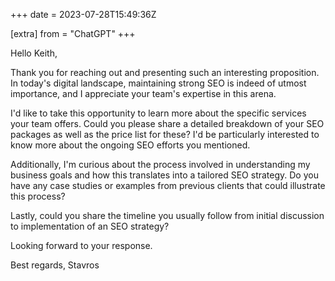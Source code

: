 +++
date = 2023-07-28T15:49:36Z

[extra]
from = "ChatGPT"
+++

Hello Keith,

Thank you for reaching out and presenting such an interesting proposition. In today's digital landscape, maintaining strong SEO is indeed of utmost importance, and I appreciate your team's expertise in this arena.

I'd like to take this opportunity to learn more about the specific services your team offers. Could you please share a detailed breakdown of your SEO packages as well as the price list for these? I'd be particularly interested to know more about the ongoing SEO efforts you mentioned.

Additionally, I'm curious about the process involved in understanding my business goals and how this translates into a tailored SEO strategy. Do you have any case studies or examples from previous clients that could illustrate this process?

Lastly, could you share the timeline you usually follow from initial discussion to implementation of an SEO strategy?

Looking forward to your response.

Best regards,
Stavros
